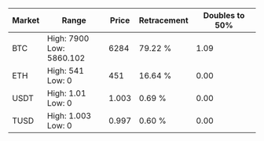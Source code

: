 | Market | Range | Price| Retracement | Doubles to 50% |
| --- | --- | --- | --- | --- |
| BTC | High: 7900<br />Low: 5860.102 | 6284 | 79.22 % | 1.09 |
| ETH | High: 541<br />Low: 0 | 451 | 16.64 % | 0.00 |
| USDT | High: 1.01<br />Low: 0 | 1.003 | 0.69 % | 0.00 |
| TUSD | High: 1.003<br />Low: 0 | 0.997 | 0.60 % | 0.00 |
